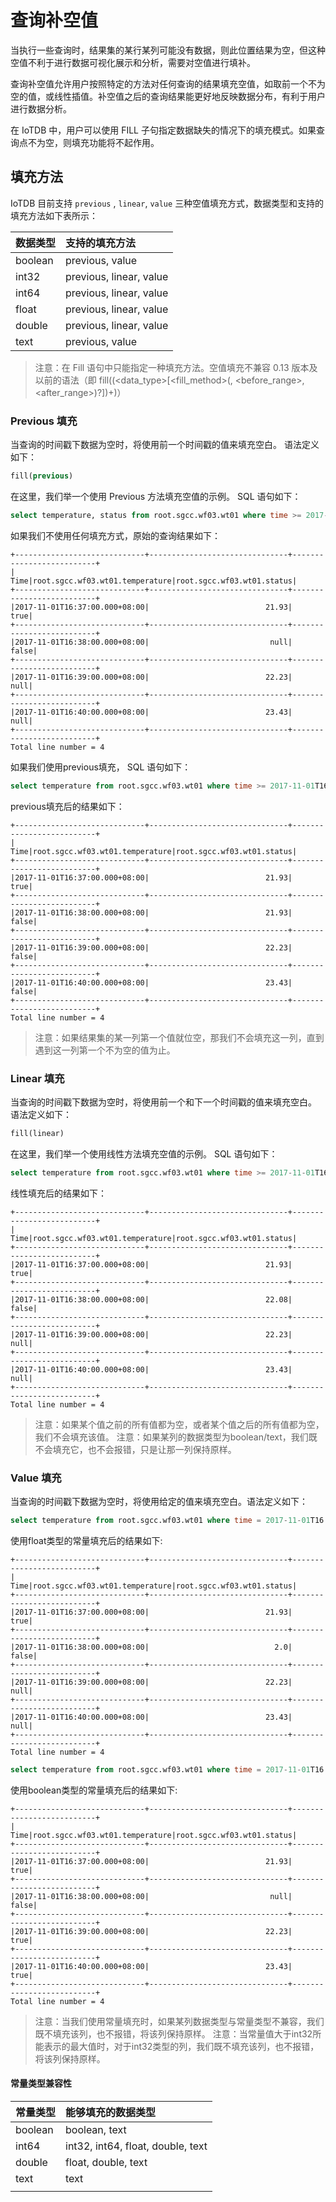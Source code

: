 <!--

    Licensed to the Apache Software Foundation (ASF) under one
    or more contributor license agreements.  See the NOTICE file
    distributed with this work for additional information
    regarding copyright ownership.  The ASF licenses this file
    to you under the Apache License, Version 2.0 (the
    "License"); you may not use this file except in compliance
    with the License.  You may obtain a copy of the License at
    
        http://www.apache.org/licenses/LICENSE-2.0
    
    Unless required by applicable law or agreed to in writing,
    software distributed under the License is distributed on an
    "AS IS" BASIS, WITHOUT WARRANTIES OR CONDITIONS OF ANY
    KIND, either express or implied.  See the License for the
    specific language governing permissions and limitations
    under the License.

-->


# 查询补空值

当执行一些查询时，结果集的某行某列可能没有数据，则此位置结果为空，但这种空值不利于进行数据可视化展示和分析，需要对空值进行填补。

查询补空值允许用户按照特定的方法对任何查询的结果填充空值，如取前一个不为空的值，或线性插值。补空值之后的查询结果能更好地反映数据分布，有利于用户进行数据分析。

在 IoTDB 中，用户可以使用 FILL 子句指定数据缺失的情况下的填充模式。如果查询点不为空，则填充功能将不起作用。

## 填充方法

IoTDB 目前支持  `previous` , `linear`,  `value` 三种空值填充方式，数据类型和支持的填充方法如下表所示：

| 数据类型 | 支持的填充方法                 |
| :------- |:------------------------|
| boolean  | previous, value         |
| int32    | previous, linear, value |
| int64    | previous, linear, value |
| float    | previous, linear, value |
| double   | previous, linear, value |
| text     | previous, value         |

> 注意：在 Fill 语句中只能指定一种填充方法。空值填充不兼容 0.13 版本及以前的语法（即 fill((<data_type>[<fill_method>(, <before_range>, <after_range>)?])+)）

### Previous 填充

当查询的时间戳下数据为空时，将使用前一个时间戳的值来填充空白。 语法定义如下：


```sql
fill(previous)
```

在这里，我们举一个使用 Previous 方法填充空值的示例。 SQL 语句如下：

```sql
select temperature, status from root.sgcc.wf03.wt01 where time >= 2017-11-01T16:37:00.000 and time <= 2017-11-01T16:40:00.000
```
如果我们不使用任何填充方式，原始的查询结果如下：

```
+-----------------------------+-------------------------------+--------------------------+
|                         Time|root.sgcc.wf03.wt01.temperature|root.sgcc.wf03.wt01.status|
+-----------------------------+-------------------------------+--------------------------+
|2017-11-01T16:37:00.000+08:00|                          21.93|                      true|
+-----------------------------+-------------------------------+--------------------------+
|2017-11-01T16:38:00.000+08:00|                           null|                     false|
+-----------------------------+-------------------------------+--------------------------+
|2017-11-01T16:39:00.000+08:00|                          22.23|                      null|
+-----------------------------+-------------------------------+--------------------------+
|2017-11-01T16:40:00.000+08:00|                          23.43|                      null|
+-----------------------------+-------------------------------+--------------------------+
Total line number = 4
```

如果我们使用previous填充， SQL 语句如下：
```sql
select temperature from root.sgcc.wf03.wt01 where time >= 2017-11-01T16:37:00.000 and time <= 2017-11-01T16:40:00.000 fill(previous)
```

previous填充后的结果如下：

```
+-----------------------------+-------------------------------+--------------------------+
|                         Time|root.sgcc.wf03.wt01.temperature|root.sgcc.wf03.wt01.status|
+-----------------------------+-------------------------------+--------------------------+
|2017-11-01T16:37:00.000+08:00|                          21.93|                      true|
+-----------------------------+-------------------------------+--------------------------+
|2017-11-01T16:38:00.000+08:00|                          21.93|                     false|
+-----------------------------+-------------------------------+--------------------------+
|2017-11-01T16:39:00.000+08:00|                          22.23|                     false|
+-----------------------------+-------------------------------+--------------------------+
|2017-11-01T16:40:00.000+08:00|                          23.43|                     false|
+-----------------------------+-------------------------------+--------------------------+
Total line number = 4
```

> 注意：如果结果集的某一列第一个值就位空，那我们不会填充这一列，直到遇到这一列第一个不为空的值为止。


### Linear 填充

当查询的时间戳下数据为空时，将使用前一个和下一个时间戳的值来填充空白。 语法定义如下：

```sql
fill(linear)
```

在这里，我们举一个使用线性方法填充空值的示例。 SQL 语句如下：

```sql
select temperature from root.sgcc.wf03.wt01 where time >= 2017-11-01T16:37:00.000 and time <= 2017-11-01T16:40:00.000 fill(linear)
```

线性填充后的结果如下：

```
+-----------------------------+-------------------------------+--------------------------+
|                         Time|root.sgcc.wf03.wt01.temperature|root.sgcc.wf03.wt01.status|
+-----------------------------+-------------------------------+--------------------------+
|2017-11-01T16:37:00.000+08:00|                          21.93|                      true|
+-----------------------------+-------------------------------+--------------------------+
|2017-11-01T16:38:00.000+08:00|                          22.08|                     false|
+-----------------------------+-------------------------------+--------------------------+
|2017-11-01T16:39:00.000+08:00|                          22.23|                      null|
+-----------------------------+-------------------------------+--------------------------+
|2017-11-01T16:40:00.000+08:00|                          23.43|                      null|
+-----------------------------+-------------------------------+--------------------------+
Total line number = 4
```

> 注意：如果某个值之前的所有值都为空，或者某个值之后的所有值都为空，我们不会填充该值。
> 注意：如果某列的数据类型为boolean/text，我们既不会填充它，也不会报错，只是让那一列保持原样。

### Value 填充

当查询的时间戳下数据为空时，将使用给定的值来填充空白。语法定义如下：

```sql
select temperature from root.sgcc.wf03.wt01 where time = 2017-11-01T16:37:50.000 fill(2.0)
```

使用float类型的常量填充后的结果如下:

```
+-----------------------------+-------------------------------+--------------------------+
|                         Time|root.sgcc.wf03.wt01.temperature|root.sgcc.wf03.wt01.status|
+-----------------------------+-------------------------------+--------------------------+
|2017-11-01T16:37:00.000+08:00|                          21.93|                      true|
+-----------------------------+-------------------------------+--------------------------+
|2017-11-01T16:38:00.000+08:00|                            2.0|                     false|
+-----------------------------+-------------------------------+--------------------------+
|2017-11-01T16:39:00.000+08:00|                          22.23|                      null|
+-----------------------------+-------------------------------+--------------------------+
|2017-11-01T16:40:00.000+08:00|                          23.43|                      null|
+-----------------------------+-------------------------------+--------------------------+
Total line number = 4
```

```sql
select temperature from root.sgcc.wf03.wt01 where time = 2017-11-01T16:37:50.000 fill(true)
```

使用boolean类型的常量填充后的结果如下:

```
+-----------------------------+-------------------------------+--------------------------+
|                         Time|root.sgcc.wf03.wt01.temperature|root.sgcc.wf03.wt01.status|
+-----------------------------+-------------------------------+--------------------------+
|2017-11-01T16:37:00.000+08:00|                          21.93|                      true|
+-----------------------------+-------------------------------+--------------------------+
|2017-11-01T16:38:00.000+08:00|                           null|                     false|
+-----------------------------+-------------------------------+--------------------------+
|2017-11-01T16:39:00.000+08:00|                          22.23|                      true|
+-----------------------------+-------------------------------+--------------------------+
|2017-11-01T16:40:00.000+08:00|                          23.43|                      true|
+-----------------------------+-------------------------------+--------------------------+
Total line number = 4
```

> 注意：当我们使用常量填充时，如果某列数据类型与常量类型不兼容，我们既不填充该列，也不报错，将该列保持原样。
> 注意：当常量值大于int32所能表示的最大值时，对于int32类型的列，我们既不填充该列，也不报错，将该列保持原样。

#### 常量类型兼容性

| 常量类型      | 能够填充的数据类型                |
|:----------|:----------------------------------|
| boolean   | boolean, text                     |
| int64     | int32, int64, float, double, text |
| double    | float, double, text               |
| text      | text                              |
| </center> |                                   |
